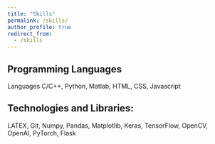 ```yaml
---
title: "Skills"
permalink: /skills/
author_profile: true
redirect_from:
  - /skills
---
```


## Programming Languages
Languages C/C++, Python, Matlab, HTML, CSS, Javascript

## Technologies and Libraries: 
LATEX, Git, Numpy, Pandas, Matplotlib, Keras, TensorFlow, OpenCV, OpenAI, PyTorch, Flask 
